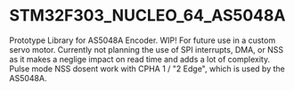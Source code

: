 # STM32F303_NUCLEO_64_AS5048A
Prototype Library for AS5048A Encoder. WIP!
For future use in a custom servo motor.
Currently not planning the use of SPI interrupts, DMA, or NSS as it makes a neglige impact on read time and adds a lot of complexity. 
Pulse mode NSS dosent work with CPHA 1 / "2 Edge", which is used by the AS5048A.
